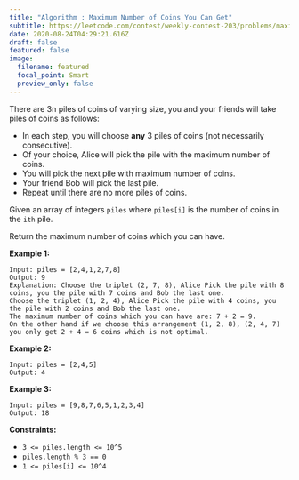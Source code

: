 ```yaml
---
title: "Algorithm : Maximum Number of Coins You Can Get"
subtitle: https://leetcode.com/contest/weekly-contest-203/problems/maximum-number-of-coins-you-can-get/
date: 2020-08-24T04:29:21.616Z
draft: false
featured: false
image:
  filename: featured
  focal_point: Smart
  preview_only: false
---
```

There are 3n piles of coins of varying size, you and your friends will take piles of coins as follows:

* In each step, you will choose **any** 3 piles of coins (not necessarily consecutive).
* Of your choice, Alice will pick the pile with the maximum number of coins.
* You will pick the next pile with maximum number of coins.
* Your friend Bob will pick the last pile.
* Repeat until there are no more piles of coins.

Given an array of integers `piles` where `piles[i]` is the number of coins in the `ith` pile.

Return the maximum number of coins which you can have.



**Example 1:**

```
Input: piles = [2,4,1,2,7,8]
Output: 9
Explanation: Choose the triplet (2, 7, 8), Alice Pick the pile with 8 coins, you the pile with 7 coins and Bob the last one.
Choose the triplet (1, 2, 4), Alice Pick the pile with 4 coins, you the pile with 2 coins and Bob the last one.
The maximum number of coins which you can have are: 7 + 2 = 9.
On the other hand if we choose this arrangement (1, 2, 8), (2, 4, 7) you only get 2 + 4 = 6 coins which is not optimal.
```

**Example 2:**

```
Input: piles = [2,4,5]
Output: 4
```

**Example 3:**

```
Input: piles = [9,8,7,6,5,1,2,3,4]
Output: 18
```



**Constraints:**

* `3 <= piles.length <= 10^5`
* `piles.length % 3 == 0`
* `1 <= piles[i] <= 10^4`